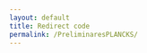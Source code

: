 ```yaml
---
layout: default
title: Redirect code
permalink: /PreliminaresPLANCKS/
---
```


<!-- IMPORTANTE: este redirect de /PreliminaresPLANCKS/ a /PreliminaresPLANCKS2021/ no debe modificarse. Razón: ahora el archivo que contiene la web de las Prelis de 2021 ya no tiene el permalink /PreliminaresPLANCKS/, sino /PreliminaresPLANCKS2021/. Está hecho así para que cualquiera pueda moverse entre las webs de los distintos años cambiando la fecha en la URL. Ahora bien, como en toda la publi del 2021 está el link a /PreliminaresPLANCKS/, el redirect de esta URL tiene que ser siempre a /PreliminaresPLANCKS2021/ -->

<html>
<head>
    <title>HTML Redirect</title>
    <meta http-equiv="refresh"
        content="1; url = https://estudiantes.rsef.es/PreliminaresPLANCKS2021/" />
</head>
</html>

<!-- This code redirects from the file permalink to the site indicated in the <meta> container -->
